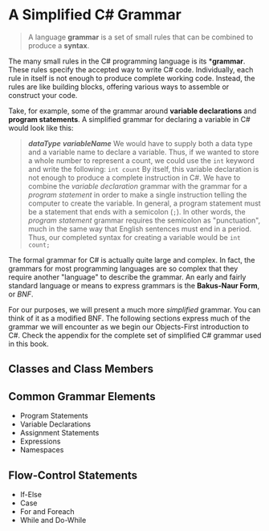 # A Simplified C# Grammar

> A language **grammar** is a set of small rules that can be combined to produce a **syntax**.

The many small rules in the C# programming language is its ***grammar**. These rules specify the accepted way to write C# code. Individually, each rule in itself is not enough to produce complete working code. Instead, the rules are like building blocks, offering various ways to assemble or construct your code.

Take, for example, some of the grammar around **variable declarations** and **program statements**. A simplified grammar for declaring a variable in C# would look like this:
> ***dataType*** ***variableName***
We would have to supply both a data type and a variable name to declare a variable. Thus, if we wanted to store a whole number to represent a count, we could use the `int` keyword and write the following:
> `int count`
By itself, this variable declaration is not enough to produce a complete instruction in C#. We have to combine the *variable declaration* grammar with the grammar for a *program statement* in order to make a single instruction telling the computer to create the variable. In general, a program statement must be a statement that ends with a semicolon (`;`). In other words, the *program statement* grammar requires the semicolon as "punctuation", much in the same way that English sentences must end in a period. Thus, our completed syntax for creating a variable would be
> `int count;` 

The formal grammar for C# is actually quite large and complex. In fact, the grammars for most programming languages are so complex that they require another "language" to describe the grammar. An early and fairly standard language or means to express grammars is the **Bakus-Naur Form**, or *BNF*.

For our purposes, we will present a much more *simplified* grammar. You can think of it as a modified BNF. The following sections express much of the grammar we will encounter as we begin our Objects-First introduction to C#. Check the appendix for the complete set of simplified C# grammar used in this book.

## Classes and Class Members



## Common Grammar Elements

* Program Statements
* Variable Declarations
* Assignment Statements
* Expressions
* Namespaces

## Flow-Control Statements

* If-Else
* Case
* For and Foreach
* While and Do-While
